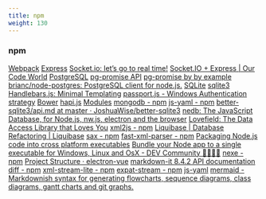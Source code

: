 ```yaml
---
title: npm
weight: 130
---
```


<H3 LAST_MODIFIED="1572559781">npm</H3>

<a href="https://webpack.js.org/concepts/">Webpack</a>
<a href="https://expressjs.com/">Express</a>
<a href="https://openclassrooms.com/courses/ultra-fast-applications-using-node-js/socket-io-let-s-go-to-real-time">Socket.io: let’s go to real time!</a>
<a href="http://ourcodeworld.com/articles/read/272/how-to-use-socket-io-properly-with-express-framework-in-node-js">Socket.IO + Express | Our Code World</a>
<a href="http://mherman.org/blog/2015/02/12/postgresql-and-nodejs/#.WO16CPnyvDA">PostgreSQL</a>
<a href="http://vitaly-t.github.io/pg-promise/Database.html#.any">pg-promise API</a>
<a href="https://github.com/vitaly-t/pg-promise/wiki/Learn-by-Example">pg-promise by by example</a>
<a href="https://github.com/brianc/node-postgres">brianc/node-postgres: PostgreSQL client for node.js.</a>
<a href="https://medium.com/@tarkus/node-js-and-sqlite-for-rapid-prototyping-bc9cf1f26f10">SQLite</a>
<a href="https://www.npmjs.com/package/sqlite3">sqlite3</a>
<a href="http://handlebarsjs.com/">Handlebars.js: Minimal Templating</a>
<a href="https://github.com/auth0/passport-windowsauth">passport.js - Windows Authentication strategy</a>
<a href="http://bower.io/">Bower</a>
<a href="https://hapijs.com/">hapi.js</a>
<a href="https://webpack.js.org/concepts/modules/#what-is-a-webpack-module">Modules</a>
<a href="https://www.npmjs.com/package/mongodb">mongodb - npm</a>
<a href="https://www.npmjs.com/package/js-yaml">js-yaml - npm</a>
<a href="https://github.com/JoshuaWise/better-sqlite3/blob/master/docs/api.md#getbindparameters---row">better-sqlite3/api.md at master · JoshuaWise/better-sqlite3</a>
<a href="https://github.com/louischatriot/nedb">nedb: The JavaScript Database, for Node.js, nw.js, electron and the browser</a>
<a href="https://google.github.io/lovefield/">Lovefield: The Data Access Library that Loves You</a>
<a href="https://www.npmjs.com/package/xml2js">xml2js - npm</a>
<a href="http://www.liquibase.org/">Liquibase | Database Refactoring | Liquibase</a>
<a href="https://www.npmjs.com/package/sax">sax - npm</a>
<a href="https://www.npmjs.com/package/fast-xml-parser">fast-xml-parser - npm</a>
<a href="http://www.sheshbabu.com/posts/packaging-node-js-code-into-cross-platform-executables/">Packaging Node.js code into cross platform executables</a>
<a href="https://dev.to/jochemstoel/bundle-your-node-app-to-a-single-executable-for-windows-linux-and-osx-2c89">Bundle your Node app to a single executable for Windows, Linux and OsX - DEV Community 👩‍💻👨‍💻</a>
<a href="https://www.npmjs.com/package/nexe">nexe - npm</a>
<a href="https://simulatedgreg.gitbooks.io/electron-vue/content/en/project_structure.html">Project Structure · electron-vue</a>
<a href="https://markdown-it.github.io/markdown-it/">markdown-it 8.4.2 API documentation</a>
<a href="https://www.npmjs.com/package/diff">diff - npm</a>
<a href="https://www.npmjs.com/package/xml-stream-lite">xml-stream-lite - npm</a>
<a href="https://www.npmjs.com/package/expat-stream">expat-stream - npm</a>
<a href="http://adilapapaya.com/docs/js-yaml/">js-yaml</a>
<a href="https://mermaidjs.github.io/#/">mermaid - Markdownish syntax for generating flowcharts, sequence diagrams, class diagrams, gantt charts and git graphs.</a>



